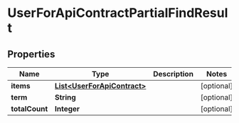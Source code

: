 

# UserForApiContractPartialFindResult

## Properties

Name | Type | Description | Notes
------------ | ------------- | ------------- | -------------
**items** | [**List&lt;UserForApiContract&gt;**](UserForApiContract.md) |  |  [optional]
**term** | **String** |  |  [optional]
**totalCount** | **Integer** |  |  [optional]



